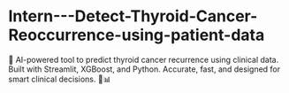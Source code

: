 # Intern---Detect-Thyroid-Cancer-Reoccurrence-using-patient-data
🔬 AI-powered tool to predict thyroid cancer recurrence using clinical data. Built with Streamlit, XGBoost, and Python. Accurate, fast, and designed for smart clinical decisions. 🧠📊
